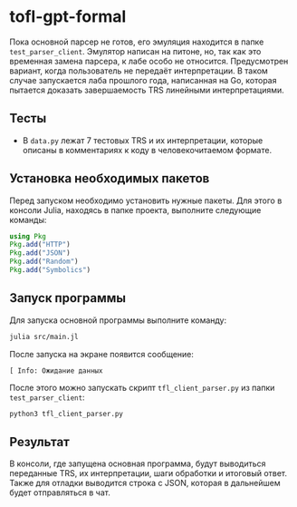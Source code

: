 # tofl-gpt-formal

Пока основной парсер не готов, его эмуляция находится в папке `test_parser_client`. Эмулятор написан на питоне, но, так как это временная замена парсера, к лабе особо не относится. Предусмотрен вариант, когда пользователь не передаёт интерпретации. В таком случае запускается лаба прошлого года, написанная на Go, которая пытается доказать завершаемость TRS линейными интерпретациями. 

## Тесты
- В `data.py` лежат 7 тестовых TRS и их интерпретации, которые описаны в комментариях к коду в человекочитаемом формате.

## Установка необходимых пакетов

Перед запуском необходимо установить нужные пакеты. Для этого в консоли Julia, находясь в папке проекта, выполните следующие команды:

```julia
using Pkg
Pkg.add("HTTP")
Pkg.add("JSON")
Pkg.add("Random")
Pkg.add("Symbolics")
```

## Запуск программы

Для запуска основной программы выполните команду:

```bash
julia src/main.jl
```

После запуска на экране появится сообщение:

```
[ Info: Ожидание данных
```

После этого можно запускать скрипт `tfl_client_parser.py` из папки `test_parser_client`:

```bash
python3 tfl_client_parser.py
```

## Результат

В консоли, где запущена основная программа, будут выводиться переданные TRS, их интерпретации, шаги обработки и итоговый ответ. Также для отладки выводится строка с JSON, которая в дальнейшем будет отправляться в чат.
